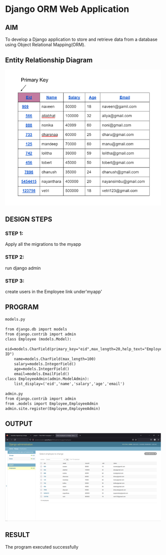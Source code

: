 # Django ORM Web Application

## AIM
To develop a Django application to store and retrieve data from a database using Object Relational Mapping(ORM).

## Entity Relationship Diagram
![Entity Relationship Diagram](./nice.png)

## DESIGN STEPS

### STEP 1:
Apply all the migrations to the myapp

### STEP 2:
run django admin

### STEP 3:
create users in the Employee link under'myapp'

## PROGRAM
```
models.py

from django.db import models
from django.contrib import admin
class Employee (models.Model):
    eid=models.CharField(primary_key="eid",max_length=20,help_text="Employee ID")
    name=models.CharField(max_length=100)
    salary=models.IntegerField()
    age=models.IntegerField()
    email=models.EmailField()
class EmployeeAdmin(admin.ModelAdmin):
    list_display=('eid','name','salary','age','email')

admin.py
from django.contrib import admin
from .models import Employee,EmployeeAdmin
admin.site.register(Employee,EmployeeAdmin)
```

## OUTPUT
![OUTPUT](./NOCE.png)

## RESULT
The program executed successfully